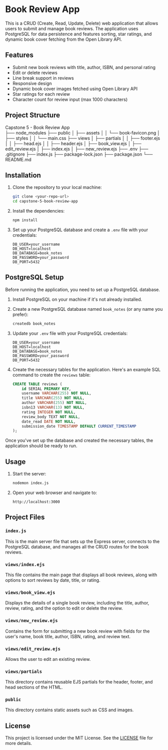# Book Review App

This is a CRUD (Create, Read, Update, Delete) web application that allows users to submit and manage book reviews. The application uses PostgreSQL for data persistence and features sorting, star ratings, and dynamic book cover fetching from the Open Library API.

## Features

- Submit new book reviews with title, author, ISBN, and personal rating
- Edit or delete reviews
- Line break support in reviews
- Responsive design
- Dynamic book cover images fetched using Open Library API
- Star ratings for each review
- Character count for review input (max 1000 characters)

## Project Structure

Capstone 5 - Book Review App  
├── node_modules
├── public
│ ├── assets
│ │ └── book-favicon.png
│ ├── styles
│ │ └── main.css
├── views
│ ├── partials
│ │ ├── footer.ejs
│ │ ├── head.ejs
│ │ ├── header.ejs
│ ├── book_view.ejs
│ ├── edit_review.ejs
│ ├── index.ejs
│ ├── new_review.ejs
├── .env
├── .gitignore
├── index.js
├── package-lock.json
├── package.json
└── README.md


## Installation

1. Clone the repository to your local machine:
    ```sh
    git clone <your-repo-url>
    cd capstone-5-book-review-app
    ```

2. Install the dependencies:
    ```sh
    npm install
    ```

3. Set up your PostgreSQL database and create a `.env` file with your credentials:
    ```
    DB_USER=your_username
    DB_HOST=localhost
    DB_DATABASE=book_notes
    DB_PASSWORD=your_password
    DB_PORT=5432
    ```

## PostgreSQL Setup
Before running the application, you need to set up a PostgreSQL database.

1. Install PostgreSQL on your machine if it's not already installed.
   
2. Create a new PostgreSQL database named `book_notes` (or any name you prefer):
    ```sh
    createdb book_notes
    ```

3. Update your `.env` file with your PostgreSQL credentials:
    ```
    DB_USER=your_username
    DB_HOST=localhost
    DB_DATABASE=book_notes
    DB_PASSWORD=your_password
    DB_PORT=5432
    ```

4. Create the necessary tables for the application. Here's an example SQL command to create the `reviews` table:
    ```sql
    CREATE TABLE reviews (
        id SERIAL PRIMARY KEY,
        username VARCHAR(255) NOT NULL,
        title VARCHAR(255) NOT NULL,
        author VARCHAR(255) NOT NULL,
        isbn13 VARCHAR(13) NOT NULL,
        rating INTEGER NOT NULL,
        review_body TEXT NOT NULL,
        date_read DATE NOT NULL,
        submission_date TIMESTAMP DEFAULT CURRENT_TIMESTAMP
    );
    ```

Once you've set up the database and created the necessary tables, the application should be ready to run.


## Usage

1. Start the server:
    ```sh
    nodemon index.js
    ```

2. Open your web browser and navigate to:
    ```
    http://localhost:3000
    ```

## Project Files

### `index.js`

This is the main server file that sets up the Express server, connects to the PostgreSQL database, and manages all the CRUD routes for the book reviews.

### `views/index.ejs`

This file contains the main page that displays all book reviews, along with options to sort reviews by date, title, or rating.

### `views/book_view.ejs`

Displays the details of a single book review, including the title, author, review, rating, and the option to edit or delete the review.

### `views/new_review.ejs`

Contains the form for submitting a new book review with fields for the user's name, book title, author, ISBN, rating, and review text.

### `views/edit_review.ejs`

Allows the user to edit an existing review.

### `views/partials`

This directory contains reusable EJS partials for the header, footer, and head sections of the HTML.

### `public`

This directory contains static assets such as CSS and images.

## License

This project is licensed under the MIT License. See the [LICENSE](LICENSE) file for more details.

